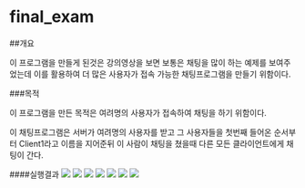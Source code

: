 # final_exam

##개요

이 프로그램을 만들게 된것은 강의영상을 보면 보통은 채팅을 많이 하는 예제를 보여주었는데 이를 활용하여 더 많은 사용자가 접속 가능한 채팅프로그램을 만들기 위함이다.

###목적

이 프로그램을 만든 목적은 여려명의 사용자가 접속하여 채팅을 하기 위함이다.


이 채팅프로그램은 서버가 여려명의 사용자를 받고 그 사용자들을 첫번째 들어온 순서부터 Client1라고 이름을 지어준뒤 이 사람이 채팅을 쳤을때 다른 모든 클라이언트에게 채팅이 간다.


####실행결과
<img src="C:\Users\lovel\OneDrive\바탕 화면\SocketProgramming\채팅서버 클라이언트 접속후.PNG"></img>
<img src="C:\Users\lovel\OneDrive\바탕 화면\SocketProgramming\채팅서버 전체화면.PNG"></img>
<img src="C:\Users\lovel\OneDrive\바탕 화면\SocketProgramming\채팅서버 채팅후.PNG"></img>
<img src="C:\Users\lovel\OneDrive\바탕 화면\SocketProgramming\채팅클라이언트1.PNG"></img>
<img src="C:\Users\lovel\OneDrive\바탕 화면\SocketProgramming\채팅클라이언트2.PNG"></img>
<img src="C:\Users\lovel\OneDrive\바탕 화면\SocketProgramming\채팅클라이언트3.PNG"></img>
<img src="C:\Users\lovel\OneDrive\바탕 화면\SocketProgramming\채팅서버 종료후 전체화면.PNG"></img>
